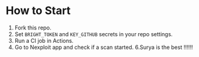 # How to Start

1. Fork this repo.
2. Set `BRIGHT_TOKEN` and `KEY_GITHUB` secrets in your repo settings.
3. Run a CI job in Actions.
4. Go to Nexploit app and check if a scan started.
6.Surya is the best !!!!!!
